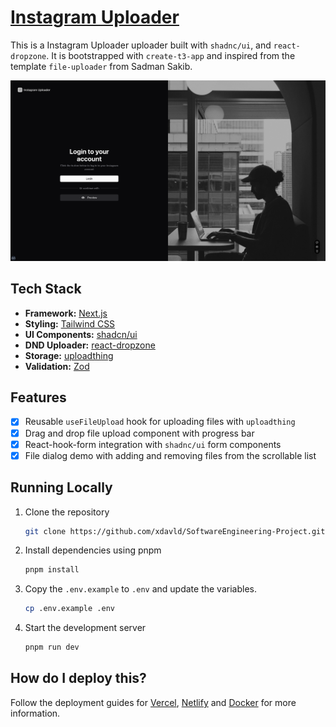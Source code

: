 # [Instagram Uploader](https://software-engineering-project-eight.vercel.app/)

This is a Instagram Uploader uploader built with `shadnc/ui`, and `react-dropzone`. It is bootstrapped with `create-t3-app` and inspired from the template `file-uploader` from Sadman Sakib.

[![File Uploader](./public/images/screenshot.png)](https://software-engineering-project-eight.vercel.app/)

## Tech Stack

- **Framework:** [Next.js](https://nextjs.org)
- **Styling:** [Tailwind CSS](https://tailwindcss.com)
- **UI Components:** [shadcn/ui](https://ui.shadcn.com)
- **DND Uploader:** [react-dropzone](https://react-dropzone.js.org/)
- **Storage:** [uploadthing](https://uploadthing.com)
- **Validation:** [Zod](https://zod.dev)

## Features

- [x] Reusable `useFileUpload` hook for uploading files with `uploadthing`
- [x] Drag and drop file upload component with progress bar
- [x] React-hook-form integration with `shadnc/ui` form components
- [x] File dialog demo with adding and removing files from the scrollable list

## Running Locally

1. Clone the repository

   ```bash
   git clone https://github.com/xdavld/SoftwareEngineering-Project.git
   ```

2. Install dependencies using pnpm

   ```bash
   pnpm install
   ```

3. Copy the `.env.example` to `.env` and update the variables.

   ```bash
   cp .env.example .env
   ```

4. Start the development server

   ```bash
   pnpm run dev
   ```

## How do I deploy this?

Follow the deployment guides for [Vercel](https://create.t3.gg/en/deployment/vercel), [Netlify](https://create.t3.gg/en/deployment/netlify) and [Docker](https://create.t3.gg/en/deployment/docker) for more information.
